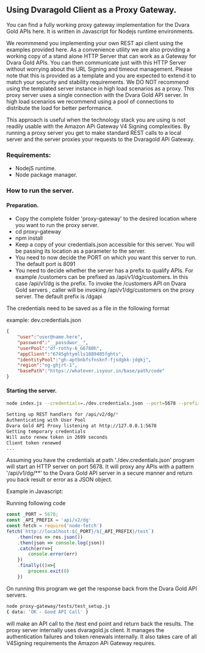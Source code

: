## Using Dvaragold Client as a Proxy Gateway.

You can find a fully working proxy gateway implementation for the Dvara Gold APIs here.  It is written in Javascript for Nodejs runtime environments.

We reommmend you implementing your own REST api client using the examples provided here.  As a convenience utility we are also providing a working copy of a stand alone HTTP Server that can work as a Gateway for Dvara Gold APIs.  You can then communicate just with this HTTP Server without worrying about the URL Signing and timeout management.  Please note that this is provided as a template and you are expected to extend it to match your security and stability requirements.  We DO NOT recommend using the templated server instance in high load scenarios as a proxy.  This proxy server uses a single connection with the Dvara Gold API server.  In high load scenarios we recommend using a pool of connections to distribute the load for better performance.

This approach is useful when the technology stack you are using is not readily usable with the Amazon APi Gateway V4 Signing complexities.  By running a proxy server you get to make standard REST calls to a local server and the server proxies your requests to the Dvaragold APi Gateway.

### Requirements:
- NodejS runtime.
- Node package manager.

### How to run the server.
#### Preparation.
- Copy the complete folder 'proxy-gateway' to the desired location where you want to run the proxy server.
- cd proxy-gateway
- npm install
- Keep a copy of your credentials.json accessible for this server.  You will be passing its location as a parameter to the server.
- You need to now decide the PORT on which you want this server to run.  The default port is 8091
- You need to decide whether the server has a prefix to qualify APIs.  For example /customers can be prefixed as /api/v1/dg/customers.  In this case /api/v1/dg is the prefix.  To invoke the /customers API on Dvara Gold servers , caller will be invoking /api/v1/dg/customers on the proxy server.  The default prefix is /dgapi

The credentials need to be saved as a file in the following format

example: dev.credentials.json
```json
{
    "user":"user@name.here",
    "password":"__passdwor__",
    "userPool":"df-rothy-6_G6780h",
    "appClient":"6745ghtymlls1889405fghts",
    "identityPool":"gh-aptbnbfsfnsknf-fjsdgkk-jdgkj",
    "region":"ng-ghjrt-1",
    "basePath":"https://whatever.isyour.in/base/path/code"
}
```

#### Starting the server.

```bash
node index.js --credentials=./dev.credentials.json --port=5678 --prefix=/api/v2/dg

Setting up REST handlers for /api/v2/dg/*
Authenticating with User Pool
Dvara Gold API Proxy listening at http://127.0.0.1:5678
Getting temporary credentials
Will auto renew token in 2699 seconds
Client token renewed
...
```
Assuming you have the credentials at path './dev.credentials.json' program will start an HTTP server on port 5678.  It will proxy any APIs with a pattern '/api/v1/dg/**' to the Dvara Gold API server in a secure manner and return you back result or error as a JSON object.

Example in Javascript:

Running following code

```js
const _PORT = 5678;
const _API_PREFIX = 'api/v2/dg'
const fetch = require('node-fetch')
fetch(`http://localhost:${_PORT}/${_API_PREFIX}/test`)
    .then(res => res.json())
    .then(json => console.log(json))
    .catch(err=>{
        console.error(err)
    })
    .finally(()=>{
        process.exit(0)
    })
```

On running this program we get the response back from the Dvara Gold API servers.

```bash
node proxy-gateway/tests/test_setup.js
{ data: 'OK - Good API Call' }
```

will make an API call to the /test end point and return back the results.  The proxy server internally uses dvaragold.js client.  It manages the authentication failures and token renewals internally.  It also takes care of all V4Signing requirements the Amazon APi Gateway requires.
